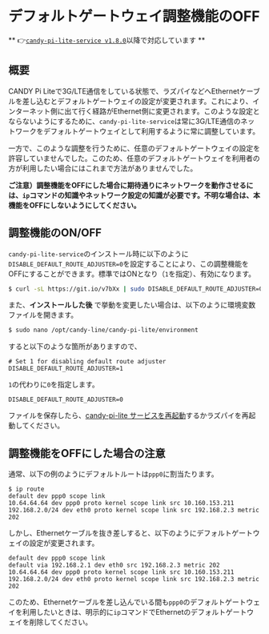 <!-- toc -->

# デフォルトゲートウェイ調整機能のOFF

** 👉[`candy-pi-lite-service v1.8.0`](https://forums.candy-line.io/t/v1-8-0)以降で対応しています **

## 概要

CANDY Pi Liteで3G/LTE通信をしている状態で、ラズパイなどへEthernetケーブルを差し込むとデフォルトゲートウェイの設定が変更されます。これにより、インターネット側に出て行く経路がEthernet側に変更されます。このような設定とならないようにするために、`candy-pi-lite-service`は常に3G/LTE通信のネットワークをデフォルトゲートウェイとして利用するように常に調整しています。

一方で、このような調整を行うために、任意のデフォルトゲートウェイの設定を許容していませんでした。このため、任意のデフォルトゲートウェイを利用者の方が利用したい場合にはこれまで方法がありませんでした。

**ご注意）調整機能をOFFにした場合に期待通りにネットワークを動作させるには、`ip`コマンドの知識やネットワーク設定の知識が必要です。不明な場合は、本機能をOFFにしないようにしてください。**

## 調整機能のON/OFF

`candy-pi-lite-service`のインストール時に以下のように`DISABLE_DEFAULT_ROUTE_ADJUSTER=0`を設定することにより、この調整機能をOFFにすることができます。標準ではONとなり（`1`を指定）、有効になります。

```bash
$ curl -sL https://git.io/v7bXx | sudo DISABLE_DEFAULT_ROUTE_ADJUSTER=0 BOOT_APN=<apn名> bash
```

また、**インストールした後** で挙動を変更したい場合は、以下のように環境変数ファイルを開きます。

```bash
$ sudo nano /opt/candy-line/candy-pi-lite/environment
```

すると以下のような箇所がありますので、
```
# Set 1 for disabling default route adjuster
DISABLE_DEFAULT_ROUTE_ADJUSTER=1
```

`1`の代わりに`0`を指定します。
```
DISABLE_DEFAULT_ROUTE_ADJUSTER=0
```
ファイルを保存したら、[candy-pi-lite サービスを再起動](/service/restart.md)するかラズパイを再起動してください。

## 調整機能をOFFにした場合の注意

通常、以下の例のようにデフォルトルートは`ppp0`に割当たります。

```
$ ip route
default dev ppp0 scope link
10.64.64.64 dev ppp0 proto kernel scope link src 10.160.153.211
192.168.2.0/24 dev eth0 proto kernel scope link src 192.168.2.3 metric 202
```

しかし、Ethernetケーブルを抜き差しすると、以下のようにデフォルトゲートウェイの設定が変更されます。

```
default dev ppp0 scope link
default via 192.168.2.1 dev eth0 src 192.168.2.3 metric 202
10.64.64.64 dev ppp0 proto kernel scope link src 10.160.153.211
192.168.2.0/24 dev eth0 proto kernel scope link src 192.168.2.3 metric 202
```

このため、Ethernetケーブルを差し込んでいる間も`ppp0`のデフォルトゲートウェイを利用したいときは、明示的に`ip`コマンドでEthernetのデフォルトゲートウェイを削除してください。
